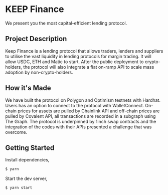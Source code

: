 # KEEP Finance

We present you the most capital-efficient lending protocol.

## Project Description

Keep Finance is a lending protocol that allows traders, lenders and suppliers to utilise the vast liquidity in lending protocols for margin trading. It will allow USDC, ETH and Matic to start. After the public deployment to crypto-holders, the protocol will also integrate a fiat on-ramp API to scale mass adoption by non-crypto-holders.

## How it's Made

We have built the protocol on Polygon and Optimism testnets with Hardhat. Users has an option to connect to the protocol with WalletConnect. On-chain prices for assets are pulled by Chainlink API and off-chain prices are pulled by Covalent API, all transactions are recorded in a subgraph using The Graph. The protocol is underpinned by 1inch swap contracts and the integration of the codes with their APIs presented a challenge that was overcome.

## Getting Started

Install dependencies,

```bash
$ yarn
```

Start the dev server,

```bash
$ yarn start
```
